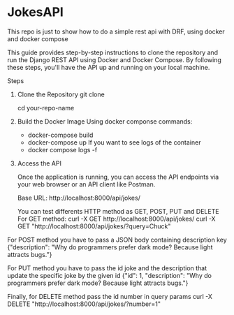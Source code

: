 # JokesAPI
This repo is just to show how to do a simple rest api with DRF, using docker and docker compose

This guide provides step-by-step instructions to clone the repository and run the Django REST API using Docker and Docker Compose.
By following these steps, you'll have the API up and running on your local machine.

Steps

1. Clone the Repository
   git clone <your-repository-url>

   cd your-repo-name

2. Build the Docker Image
   Using docker componse commands:
   - docker-compose build
   - docker-compose up
   If you want to see logs of the container
   - docker compose logs -f

3. Access the API

   Once the application is running, you can access the API endpoints via your web browser or an API client like Postman.

   Base URL: http://localhost:8000/api/jokes/

   You can test differents HTTP method as GET, POST, PUT and DELETE
   For GET method:
   curl -X GET http://localhost:8000/api/jokes/
   curl -X GET "http://localhost:8000/api/jokes/?query=Chuck"

  For POST method you have to pass a JSON body containing description key
  {"description": "Why do programmers prefer dark mode? Because light attracts bugs."}

  For PUT method you have to pass the id joke and the description that update the specific joke by the given id
  {"id": 1, "description": "Why do programmers prefer dark mode? Because light attracts bugs."}

  Finally, for DELETE method pass the id number in query params
  curl -X DELETE "http://localhost:8000/api/jokes/?number=1"


